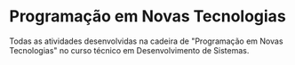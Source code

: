 # Programação em Novas Tecnologias
Todas as atividades desenvolvidas na cadeira de "Programação em Novas Tecnologias"
no curso técnico em Desenvolvimento de Sistemas.
